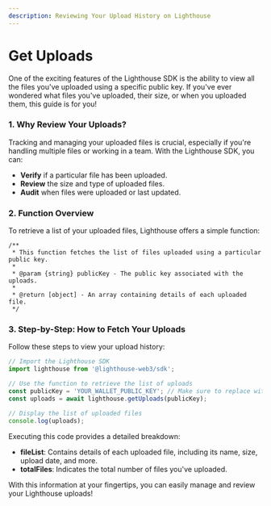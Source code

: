 ```yaml
---
description: Reviewing Your Upload History on Lighthouse
---
```


# Get Uploads

One of the exciting features of the Lighthouse SDK is the ability to view all the files you've uploaded using a specific public key. If you've ever wondered what files you've uploaded, their size, or when you uploaded them, this guide is for you!

### 1. Why Review Your Uploads?

Tracking and managing your uploaded files is crucial, especially if you're handling multiple files or working in a team. With the Lighthouse SDK, you can:

* **Verify** if a particular file has been uploaded.
* **Review** the size and type of uploaded files.
* **Audit** when files were uploaded or last updated.

### 2. Function Overview

To retrieve a list of your uploaded files, Lighthouse offers a simple function:

```plaintext
/**
 * This function fetches the list of files uploaded using a particular public key.
 * 
 * @param {string} publicKey - The public key associated with the uploads.
 * 
 * @return [object] - An array containing details of each uploaded file.
 */
```

### 3. Step-by-Step: How to Fetch Your Uploads

Follow these steps to view your upload history:

```javascript
// Import the Lighthouse SDK
import lighthouse from '@lighthouse-web3/sdk';

// Use the function to retrieve the list of uploads
const publicKey = 'YOUR_WALLET_PUBLIC_KEY'; // Make sure to replace with your public key
const uploads = await lighthouse.getUploads(publicKey);

// Display the list of uploaded files
console.log(uploads);
```

Executing this code provides a detailed breakdown:

* **fileList**: Contains details of each uploaded file, including its name, size, upload date, and more.
* **totalFiles**: Indicates the total number of files you've uploaded.

With this information at your fingertips, you can easily manage and review your Lighthouse uploads!
